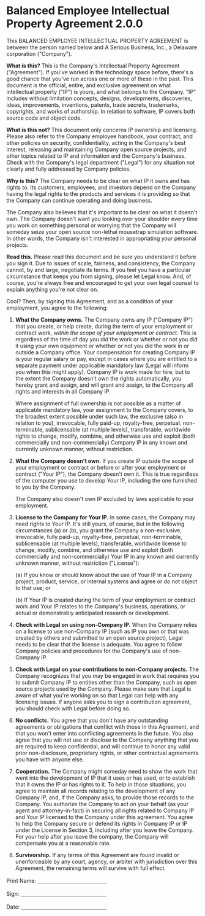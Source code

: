 # Balanced Employee Intellectual Property Agreement 2.0.0

This BALANCED EMPLOYEE INTELLECTUAL PROPERTY AGREEMENT is between the person named below and A Serious Business, Inc., a Delaware corporation ("Company").

**What is this?** This is the Company's Intellectual Property Agreement ("Agreement"). If you've worked in the technology space before, there's a good chance that you've run across one or more of these in the past. This document is the official, entire, and exclusive agreement on what intellectual property ("IP") is yours, and what belongs to the Company. "IP" includes without limitation concepts, designs, developments, discoveries, ideas, improvements, inventions, patents, trade secrets, trademarks, copyrights, and works of authorship. In relation to software, IP covers both source code and object code.

**What is this not?** This document only concerns IP ownership and licensing. Please also refer to the Company employee handbook, your contract, and other policies on security, confidentiality, acting in the Company's best interest, releasing and maintaining Company open source projects, and other topics related to IP and information and the Company's business. Check with the Company's legal department ("Legal") for any situation not clearly and fully addressed by Company policies.

**Why is this?** The Company needs to be clear on what IP it owns and has rights to. Its customers, employees, and investors depend on the Company having the legal rights to the products and services it is providing so that the Company can continue operating and doing business.

The Company also believes that it's important to be clear on what it doesn't own. The Company doesn't want you looking over your shoulder every time you work on something personal or worrying that the Company will someday seize your open source non-lethal mousetrap simulation software. In other words, the Company isn't interested in appropriating your personal projects.

**Read this.** Please read this document and be sure you understand it before you sign it. Due to issues of scale, fairness, and consistency, the Company cannot, by and large, negotiate its terms. If you feel you have a particular circumstance that keeps you from signing, please let Legal know. And, of course, you're always free and encouraged to get your own legal counsel to explain anything you're not clear on.

Cool? Then, by signing this Agreement, and as a condition of your employment, you agree to the following:

1. **What the Company owns.** The Company owns any IP ("Company IP") that you create, or help create, during the term of your employment or contract work, _within the scope of your employment or contract_. This is regardless of the time of day you did the work or whether or not you did it using your own equipment or whether or not you did the work in or outside a Company office. Your compensation for creating Company IP is your regular salary or pay, except in cases where you are entitled to a separate payment under applicable mandatory law (Legal will inform you when this might apply). Company IP is work made for hire, but to the extent the Company doesn't own the rights automatically, you hereby grant and assign, and will grant and assign, to the Company all rights and interests in all Company IP.

   Where assignment of full ownership is not possible as a matter of applicable mandatory law, your assignment to the Company covers, to the broadest extent possible under such law, the exclusive (also in relation to you), irrevocable, fully paid-up, royalty-free, perpetual, non-terminable, sublicensable (at multiple levels), transferable, worldwide rights to change, modify, combine, and otherwise use and exploit (both commercially and non-commercially) Company IP in any known and currently unknown manner, without restriction.

2. **What the Company doesn't own.** If you create IP outside the scope of your employment or contract or before or after your employment or contract ("Your IP"), the Company doesn't own it. This is true regardless of the computer you use to develop Your IP, including the one furnished to you by the Company.

   The Company also doesn't own IP excluded by laws applicable to your employment.

3. **License to the Company for Your IP.** In some cases, the Company may need rights to Your IP. It's still yours, of course, but in the following circumstances (a) or (b), you grant the Company a non-exclusive, irrevocable, fully paid-up, royalty-free, perpetual, non-terminable, sublicensable (at multiple levels), transferable, worldwide license to change, modify, combine, and otherwise use and exploit (both commercially and non-commercially) Your IP in any known and currently unknown manner, without restriction ("License"):

   (a) If you know or should know about the use of Your IP in a Company project, product, service, or internal systems and agree or do not object to that use; or

   (b) If Your IP is created during the term of your employment or contract work and Your IP relates to the Company's business, operations, or actual or demonstrably anticipated research or development.

4. **Check with Legal on using non-Company IP.** When the Company relies on a license to use non-Company IP (such as IP you own or that was created by others and submitted to an open source project), Legal needs to be clear that the license is adequate. You agree to follow Company policies and procedures for the Company's use of non-Company IP.

5. **Check with Legal on your contributions to non-Company projects.** The Company recognizes that you may be engaged in work that requires you to submit Company IP to entities other than the Company, such as open source projects used by the Company. Please make sure that Legal is aware of what you're working on so that Legal can help with any licensing issues. If anyone asks you to sign a contribution agreement, you should check with Legal before doing so.

6. **No conflicts.** You agree that you don't have any outstanding agreements or obligations that conflict with those in this Agreement, and that you won't enter into conflicting agreements in the future. You also agree that you will not use or disclose to the Company anything that you are required to keep confidential, and will continue to honor any valid prior non-disclosure, proprietary rights, or other contractual agreements you have with anyone else.

7. **Cooperation.** The Company might someday need to show the work that went into the development of IP that it uses or has used, or to establish that it owns the IP or has rights to it. To help in those situations, you agree to maintain all records relating to the development of any Company IP, and, if the Company asks, to provide those records to the Company. You authorize the Company to act on your behalf (as your agent and attorney-in-fact) in securing all rights related to Company IP and Your IP licensed to the Company under this agreement. You agree to help the Company secure or defend its rights in Company IP or IP under the License in Section 3, including after you leave the Company. For your help after you leave the company, the Company will compensate you at a reasonable rate.

8. **Survivorship.** If any terms of this Agreement are found invalid or unenforceable by any court, agency, or arbiter with jurisdiction over this Agreement, the remaining terms will survive with full effect.


Print Name: ＿＿＿＿＿＿＿＿＿＿＿＿＿

Sign: ＿＿＿＿＿＿＿＿＿＿＿＿＿＿＿＿

Date: ＿＿＿＿＿＿＿＿＿＿＿＿＿＿＿＿
